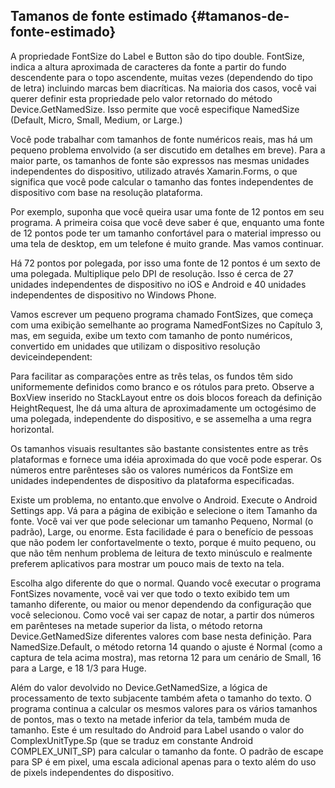 ## Tamanos de fonte estimado {#tamanos-de-fonte-estimado}

A propriedade FontSize do Label e Button são do tipo double. FontSize, indica a altura aproximada de caracteres da fonte a partir do fundo descendente para o topo ascendente, muitas vezes (dependendo do tipo de letra) incluindo marcas bem diacríticas. Na maioria dos casos, você vai querer definir esta propriedade pelo valor retornado do método Device.GetNamedSize. Isso permite que você especifique NamedSize (Default, Micro, Small, Medium, or Large.)

Você pode trabalhar com tamanhos de fonte numéricos reais, mas há um pequeno problema envolvido (a ser discutido em detalhes em breve). Para a maior parte, os tamanhos de fonte são expressos nas mesmas unidades independentes do dispositivo, utilizado através Xamarin.Forms, o que significa que você pode calcular o tamanho das fontes independentes de dispositivo com base na resolução plataforma.

Por exemplo, suponha que você queira usar uma fonte de 12 pontos em seu programa. A primeira coisa que você deve saber é que, enquanto uma fonte de 12 pontos pode ter um tamanho confortável para o material impresso ou uma tela de desktop, em um telefone é muito grande. Mas vamos continuar.

Há 72 pontos por polegada, por isso uma fonte de 12 pontos é um sexto de uma polegada. Multiplique pelo DPI de resolução. Isso é cerca de 27 unidades independentes de dispositivo no iOS e Android e 40 unidades independentes de dispositivo no Windows Phone.

Vamos escrever um pequeno programa chamado FontSizes, que começa com uma exibição semelhante ao programa NamedFontSizes no Capítulo 3, mas, em seguida, exibe um texto com tamanho de ponto numéricos, convertido em unidades que utilizam o dispositivo resolução deviceindependent:

Para facilitar as comparações entre as três telas, os fundos têm sido uniformemente definidos como branco e os rótulos para preto. Observe a BoxView inserido no StackLayout entre os dois blocos foreach da definição HeightRequest, lhe dá uma altura de aproximadamente um octogésimo de uma polegada, independente do dispositivo, e se assemelha a uma regra horizontal.

Os tamanhos visuais resultantes são bastante consistentes entre as três plataformas e fornece uma idéia aproximada do que você pode esperar. Os números entre parênteses são os valores numéricos da FontSize em unidades independentes de dispositivo da plataforma especificadas.

Existe um problema, no entanto.que envolve o Android. Execute o Android Settings app. Vá para a página de exibição e selecione o item Tamanho da fonte. Você vai ver que pode selecionar um tamanho Pequeno, Normal (o padrão), Large, ou enorme. Esta facilidade é para o benefício de pessoas que não podem ler confortavelmente o texto, porque é muito pequeno, ou que não têm nenhum problema de leitura de texto minúsculo e realmente preferem aplicativos para mostrar um pouco mais de texto na tela.

Escolha algo diferente do que o normal. Quando você executar o programa FontSizes novamente, você vai ver que todo o texto exibido tem um tamanho diferente, ou maior ou menor dependendo da configuração que você selecionou. Como você vai ser capaz de notar, a partir dos números em parênteses na metade superior da lista, o método retorna Device.GetNamedSize diferentes valores com base nesta definição. Para NamedSize.Default, o método retorna 14 quando o ajuste é Normal (como a captura de tela acima mostra), mas retorna 12 para um cenário de Small, 16 para a Large, e 18 1/3 para Huge.

Além do valor devolvido no Device.GetNamedSize, a lógica de processamento de texto subjacente também afeta o tamanho do texto. O programa continua a calcular os mesmos valores para os vários tamanhos de pontos, mas o texto na metade inferior da tela, também muda de tamanho. Este é um resultado do Android para Label usando o valor do ComplexUnitType.Sp (que se traduz em constante Android COMPLEX_UNIT_SP) para calcular o tamanho da fonte. O padrão de escape para SP é em pixel, uma escala adicional apenas para o texto além do uso de pixels independentes do dispositivo.